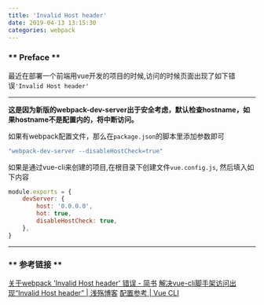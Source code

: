 ```yaml
---
title: 'Invalid Host header'
date: 2019-04-13 13:15:30
categories: webpack
---
```


### ** Preface **

最近在部署一个前端用vue开发的项目的时候,访问的时候页面出现了如下错误`'Invalid Host header'`

********************

**<span class="under0"> 这是因为新版的webpack-dev-server出于安全考虑，默认检查hostname，如果hostname不是配置内的，将中断访问。</span>**

如果有webpack配置文件，那么在`package.json`的脚本里添加参数即可

```javascript
"webpack-dev-server --disableHostCheck=true"
```

如果是通过vue-cli来创建的项目,在根目录下创建文件`vue.config.js`, 然后填入如下内容

```javascript
module.exports = {
    devServer: {
        host: '0.0.0.0',
        hot: true,
        disableHostCheck: true,
    },
}
```
********************

### ** 参考链接 **

[关于webpack 'Invalid Host header' 错误 - 简书](https://www.jianshu.com/p/111806476add)
[解决vue-cli脚手架访问出现“Invalid Host header” | 浅殇博客](https://www.trojansun.com/solve-vue-cli-invalid-host-header.html)
[配置参考 | Vue CLI](https://cli.vuejs.org/zh/config/#%E5%85%A8%E5%B1%80-cli-%E9%85%8D%E7%BD%AE)